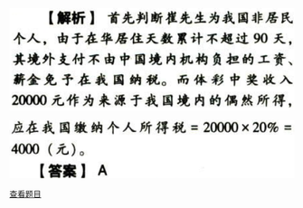 ![](09229fd9cdb479a719217f430705368f.png)

![](5eac79b0223cfd0e04cec5a640a61d92.png)

[查看题目](../C05.个人所得税法.本章真题.md#50-题目)

